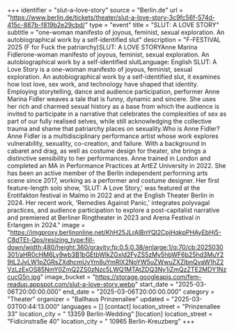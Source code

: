 +++
identifier = "slut-a-love-story"
source = "Berlin.de"
url = "https://www.berlin.de/tickets/theater/slut-a-love-story-3c9fc56f-574d-415c-887b-f819b2e29cbd/"
type = "event"
title = "SLUT: A LOVE STORY"
subtitle = "one-woman manifesto of joyous, feminist, sexual exploration. An autobiographical work by a self-identified slut"
description = "F-FESTIVAL 2025 (F for Fuck the patriarchy)SLUT: A LOVE STORYAnne Marina Fidlerone-woman manifesto of joyous, feminist, sexual exploration. An autobiographical work by a self-identified slutLanguage: English SLUT: A Love Story is a one-woman manifesto of joyous, feminist, sexual exploration. An autobiographical work by a self-identified slut, it examines how lost love, sex work, and technology have shaped that identity. Employing storytelling, dance and audience participation, performer Anne Marina Fidler weaves a tale that is funny, dynamic and sincere. She uses her rich and charmed sexual history as a base from which the audience is invited to participate in a narrative that celebrates the complexities of sex as part of our fully realised selves, while still acknowledging the collective trauma and shame that patriarchy places on sexuality.Who is Anne Fidler?Anne Fidler is a multidisciplinary performance artist whose work explores vulnerability, sexuality, co-creation, and failure. With a background in cabaret and drag, as well as costume design for theater, she brings a distinctive sensibility to her performances. Anne trained in London and completed an MA in Performance Practices at ArtEZ University in 2022. She has been an active member of the Berlin independent performing arts scene since 2017, working as a performer and costume designer. Her first feature-length solo show, 'SLUT: A Love Story,' was featured at the Erotifakton festival in Malmo in 2022 and at the English Theater Berlin in 2024. Her recent work, 'Remedies Against Panic,' integrates polyvagal practices, and audience participation to explore a post-capitalist narrative and premiered at Berliner Ringtheater in 2023 and Arena Festival in Erlangen in 2024."
image = "https://imgproxy.berlinonline.net/KhH25JLrAlBnYQl2CpjHqkpPHAyEbHj5-C8dTEt-Qps/resizing_type:fill-down/width:480/height:360/gravity:fp:0.5:0.38/enlarge:1/q:70/cb:2025030301/aHR0cHM6Ly9wb3B1bGEtbWlkZGxld2FyZS5zMy5hbWF6b25hd3MuY29tL2JvLW1pZGRsZXdhcmUvYm8uYmRlX2NoYW5uZWwuZXZlbnQvaW1hZ2VzLzExOS85NmY0ZmQ2ZS0zNzc5LWQ1MTAtZDQ3Ny1iZmQzZTE2MDY1NzcucG5n.jpg"
image_bucket = "https://storage.googleapis.com/fem-readup.appspot.com/slut-a-love-story.webp"
start_date = "2025-03-06T20:00:00.000"
end_date = "2025-03-06T20:00:00.000"
category = "Theater"
organizer = "Ballhaus Prinzenallee"
updated = "2025-03-03T00:44:13.000"
languages = []
[contact]
location_street = "Prinzenallee 33"
location_city = " 13359 Berlin-Wedding"
[location]
location_street = "Fidicinstraße 40"
location_city = " 10965 Berlin-Kreuzberg"
+++